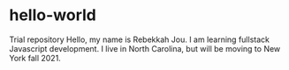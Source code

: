 # hello-world
Trial repository
Hello, my name is Rebekkah Jou. I am learning fullstack Javascript development. I live in North Carolina, but will be moving to New York fall 2021.
